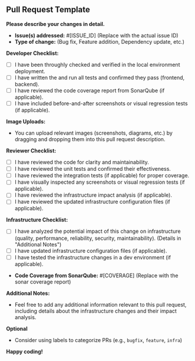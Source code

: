 ## Pull Request Template

**Please describe your changes in detail.**

* **Issue(s) addressed:** #[ISSUE_ID] (Replace with the actual issue ID)
* **Type of change:** (Bug fix, Feature addition, Dependency update, etc.)

**Developer Checklist:**

- [ ] I have been throughly  checked and verified in the local environment deployment.
- [ ] I have  written the and run all tests and confirmed they pass (frontend, backend).
- [ ] I have reviewed the code coverage report from SonarQube (if applicable).
- [ ] I have included before-and-after screenshots or visual regression tests (if applicable).

**Image Uploads:**
- You can upload relevant images (screenshots, diagrams, etc.) by dragging and dropping them into this pull request description.
  

**Reviewer Checklist:**

- [ ] I have reviewed the code for clarity and maintainability.
- [ ] I have reviewed the unit tests and confirmed their effectiveness.
- [ ] I have reviewed the integration tests (if applicable) for proper coverage.
- [ ] I have visually inspected any screenshots or visual regression tests (if applicable).
- [ ] I have reviewed the infrastructure impact analysis (if applicable).
- [ ] I have reviewed the updated infrastructure configuration files (if applicable).

**Infrastructure Checklist:**

- [ ] I have analyzed the potential impact of this change on infrastructure (quality, performance, reliability, security, maintainability). (Details in "Additional Notes")
- [ ] I have updated infrastructure configuration files (if applicable). 
- [ ] I have tested the infrastructure changes in a dev environment (if applicable).
* **Code Coverage from SonarQube:** #[COVERAGE] (Replace with the sonar coverage report)

**Additional Notes:**

* Feel free to add any additional information relevant to this pull request, including details about the infrastructure changes and their impact analysis.

**Optional**

* Consider using labels to categorize PRs (e.g., `bugfix`, `feature`, `infra`)

**Happy coding!**
